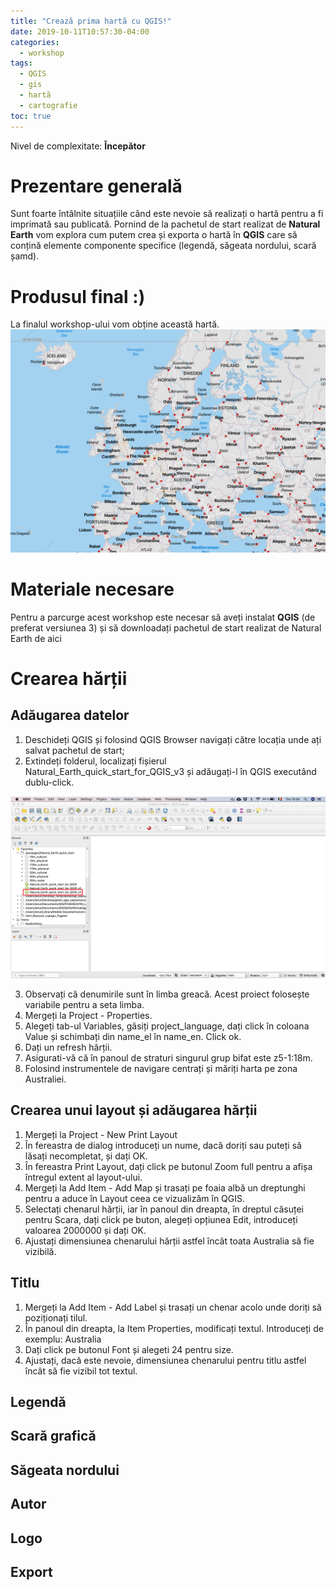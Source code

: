 ```yaml
---
title: "Crează prima hartă cu QGIS!"
date: 2019-10-11T10:57:30-04:00
categories:
  - workshop
tags:
  - QGIS
  - gis
  - hartă
  - cartografie
toc: true
---
```

Nivel de complexitate: **Începător**

# Prezentare generală
Sunt foarte întâlnite situațiile când este nevoie să realizați o hartă pentru a fi imprimată sau publicată. Pornind de la pachetul de start realizat de **Natural Earth** vom explora cum putem crea și exporta o hartă în **QGIS** care să conțină elemente componente specifice (legendă, săgeata nordului, scară șamd).

# Produsul final :)
La finalul workshop-ului vom obține această hartă.
![Demo](https://github.com/iungurianu/gis/blob/master/assets/images/prima-harta-cu-qgis/demo.png)

# Materiale necesare
Pentru a parcurge acest workshop este necesar să aveți instalat **QGIS** (de preferat versiunea 3) și să downloadați pachetul de start realizat de Natural Earth de aici

# Crearea hărții
## Adăugarea datelor
1. Deschideți QGIS și folosind QGIS Browser navigați către locația unde ați salvat pachetul de start;
2. Extindeți folderul, localizați fișierul Natural_Earth_quick_start_for_QGIS_v3 și adăugați-l în QGIS executând dublu-click.

![Demo](https://github.com/iungurianu/gis/blob/master/assets/images/prima-harta-cu-qgis/add_project.png)

3. Observați că denumirile sunt în limba greacă. Acest proiect folosește variabile pentru a seta limba.
4. Mergeți la Project - Properties.
5. Alegeți tab-ul Variables, găsiți project_language, dați click în coloana Value și schimbați din name_el în name_en. Click ok.
6. Dați un refresh hărții.
7. Asigurati-vă că în panoul de straturi singurul grup bifat este  z5-1:18m.
7. Folosind instrumentele de navigare centrați și măriți harta pe zona Australiei.

## Crearea unui layout și adăugarea hărții
1. Mergeți la Project - New Print Layout
2. În fereastra de dialog introduceți un nume, dacă doriți sau puteți să lăsați necompletat, și dați OK.
3. În fereastra Print Layout, dați click pe butonul Zoom full pentru a afișa întregul extent al layout-ului.
4. Mergeți la Add Item - Add Map și trasați pe foaia albă un dreptunghi pentru a aduce în Layout ceea ce vizualizăm în QGIS.
5. Selectați chenarul hărții, iar în panoul din dreapta, în dreptul căsuței pentru Scara, dați click pe buton, alegeți opțiunea Edit, introduceți valoarea 2000000 și dați OK.
6. Ajustați dimensiunea chenarului hărții astfel încât toata Australia să fie vizibilă.

## Titlu
1. Mergeți la Add Item - Add Label și trasați un chenar acolo unde doriți să poziționați tilul.
2. În panoul din dreapta, la Item Properties, modificați textul. Introduceți de exemplu: Australia
3. Dați click pe butonul Font și alegeti 24 pentru size.
4. Ajustați, dacă este nevoie, dimensiunea chenarului pentru titlu astfel încât să fie vizibil tot textul.
## Legendă
## Scară grafică
## Săgeata nordului
## Autor
## Logo
## Export
